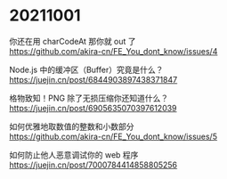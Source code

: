 # 20211001

你还在用 charCodeAt 那你就 out 了  
https://github.com/akira-cn/FE_You_dont_know/issues/4

Node.js 中的缓冲区（Buffer）究竟是什么？  
https://juejin.cn/post/6844903897438371847

格物致知！PNG 除了无损压缩你还知道什么？  
https://juejin.cn/post/6905635070397612039

如何优雅地取数值的整数和小数部分  
https://github.com/akira-cn/FE_You_dont_know/issues/5

如何防止他人恶意调试你的 web 程序  
https://juejin.cn/post/7000784414858805256
